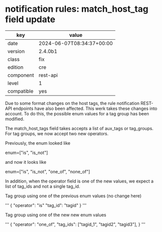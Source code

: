 [//]: # (werk v2)
# notification rules: match_host_tag field update

key        | value
---------- | ---
date       | 2024-06-07T08:34:37+00:00
version    | 2.4.0b1
class      | fix
edition    | cre
component  | rest-api
level      | 1
compatible | yes

Due to some format changes on the host tags, the rule notification
REST-API endpoints have also been affected. This werk takes these changes
into account. To do this, the possible enum values for a tag group has
been modified.

The match_host_tags field takes accepts a list of aux_tags or tag_groups.
For tag groups, we now accept two new operators.

Previously, the enum looked like

enum=["is", "is_not"]

and now it looks like

enum=["is", "is_not", "one_of", "none_of"]


In addition, when the operator field is one of the new values, we expect
a list of tag_ids and not a single tag_id.

Tag group using one of the previous enum values (no change here)

'''
{
    "operator": "is"
    "tag_id": "tagid"
}
'''

Tag group using one of the new new enum values

'''
{
    "operator": "one_of",
    "tag_ids": ["tagid_1", "tagid2", "tagid3"],
}
'''


